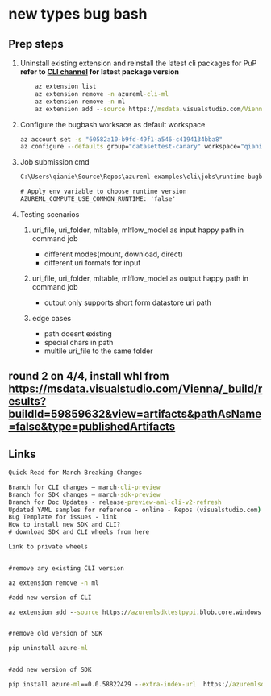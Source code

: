 # new types bug bash

## Prep steps
1. Uninstall existing extension and reinstall the latest cli packages for PuP
    **refer to [CLI channel](https://teams.microsoft.com/l/channel/19%3a0e07499759514cedb184f47791c95014%40thread.tacv2/CLI?groupId=13e1702e-ccb0-4b25-aff8-d637a92c658b&tenantId=72f988bf-86f1-41af-91ab-2d7cd011db47) for latest package version**
    ```cmd
        az extension list
        az extension remove -n azureml-cli-ml
        az extension remove -n ml
        az extension add --source https://msdata.visualstudio.com/Vienna/_build/results?buildId=59859632&view=artifacts&pathAsName=false&type=publishedArtifacts --yes
    ```
2. Configure the bugbash worksace as default workspace
    ```cmd
    az account set -s "60582a10-b9fd-49f1-a546-c4194134bba8"
    az configure --defaults group="datasettest-canary" workspace="qianie-v2-bugbash-master"
    ```

3. Job submission cmd
    ```cmd
    C:\Users\qianie\Source\Repos\azureml-examples\cli\jobs\runtime-bugbash\lightgbm\iris> az ml job create --file .\job.yml

    # Apply env variable to choose runtime version
    AZUREML_COMPUTE_USE_COMMON_RUNTIME: 'false'
    ```

4. Testing scenarios
    1) uri_file, uri_folder, mltable, mlflow_model as input happy path in command job
        - different modes(mount, download, direct)
        - different uri formats for input
    2) uri_file, uri_folder, mltable, mlflow_model as output happy path in command job
        - output only supports short form datastore uri path

    2) edge cases
        - path doesnt existing
        - special chars in path
        - multile uri_file to the same folder

## round 2 on 4/4, install whl from https://msdata.visualstudio.com/Vienna/_build/results?buildId=59859632&view=artifacts&pathAsName=false&type=publishedArtifacts

## Links
```cmd
Quick Read for March Breaking Changes

Branch for CLI changes – march-cli-preview
Branch for SDK changes – march-sdk-preview
Branch for Doc Updates - release-preview-aml-cli-v2-refresh
Updated YAML samples for reference - online - Repos (visualstudio.com)
Bug Template for issues - link
How to install new SDK and CLI?
# download SDK and CLI wheels from here

Link to private wheels


#remove any existing CLI version

az extension remove -n ml

#add new version of CLI

az extension add --source https://azuremlsdktestpypi.blob.core.windows.net/wheels/sdk-cli-v2/ml-0.0.58822429-py3-none-any.whl --yes


#remove old version of SDK

pip uninstall azure-ml


#add new version of SDK

pip install azure-ml==0.0.58822429 --extra-index-url  https://azuremlsdktestpypi.azureedge.net/sdk-cli-v2
```
